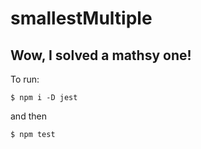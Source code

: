# smallestMultiple

## Wow, I solved a mathsy one! 

To run:
```
$ npm i -D jest
```
and then
```
$ npm test
```


